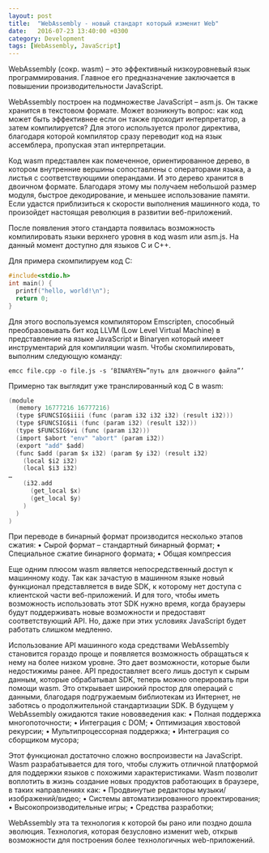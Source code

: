```yaml
---
layout: post
title:  "WebAssembly - новый стандарт который изменит Web"
date:   2016-07-23 13:40:00 +0300
category: Development
tags: [WebAssembly, JavaScript]
---
```


WebAssembly (сокр. wasm) – это эффективный низкоуровневый язык программирования. Главное его предназначение заключается в повышении производительности JavaScript. 


WebAssembly построен на подмножестве JavaScript – asm.js. Он также хранится в текстовом формате.  Может возникнуть вопрос: как код может быть эффективнее если он также проходит интерпретатор, а затем компилируется? Для этого используется пролог директива, благодаря которой компилятор сразу переводит код на язык ассемблера, пропуская этап интерпретации. 
<!-- more -->

Код wasm представлен как помеченное, ориентированное дерево, в котором внутренние вершины сопоставлены с операторами языка, а листья с соответствующими операндами. И это дерево хранится в двоичном формате. Благодаря этому мы получаем небольшой размер модуля, быстрое декодирование, и меньшее использование памяти. Если удастся приблизиться к скорости выполнения машинного кода, то произойдет настоящая революция в развитии веб-приложений.


После появления этого стандарта появилась возможность компилировать языки верхнего уровня в код wasm или asm.js. На данный момент доступно для языков C и C++. 

Для примера скомпилируем код С:

```c
#include<stdio.h>
int main() {
  printf("hello, world!\n");
  return 0;
}
```

Для этого воспользуемся компилятором Emscripten, способный преобразовывать бит код LLVM (Low Level Virtual Machine) в представление на языке JavaScript и Binaryen который имеет инструментарий для компиляции wasm. Чтобы скомпилировать, выполним следующую команду:

`emcc file.cpp -o file.js -s ‘BINARYEN=”путь для двоичного файла”’`

Примерно так выглядит уже транслированный код C в wasm: 

```c
(module
  (memory 16777216 16777216)
  (type $FUNCSIG$iiii (func (param i32 i32 i32) (result i32)))
  (type $FUNCSIG$ii (func (param i32) (result i32)))
  (type $FUNCSIG$vi (func (param i32)))
  (import $abort "env" "abort" (param i32))
  (export "add" $add)
  (func $add (param $x i32) (param $y i32) (result i32)
    (local $i2 i32)
    (local $i3 i32)
…
    (i32.add
      (get_local $x)
      (get_local $y)
    )
  )
)
```

При переводе в бинарный формат производится несколько этапов сжатия:
•	Сырой формат – стандартный бинарный формат;
•	Специальное сжатие бинарного формата;
•	Общая компрессия

Еще одним плюсом wasm является непосредственный доступ к машинному коду. Так как зачастую в машинном языке новый функционал представляется в виде SDK, к которому нет доступа с клиентской части веб-приложений. И для того, чтобы иметь возможность использовать этот SDK нужно время, когда браузеры будут поддерживать новые возможности и предоставят соответствующий API. Но, даже при этих условиях JavaScript будет работать слишком медленно.


Использование API машинного кода средствами WebAssembly становится гораздо проще и появляется возможность обращаться к нему на более низком уровне. Это дает возможности, которые были недостижимы ранее. API предоставляет всего лишь доступ к сырым данным, которые обрабатывал SDK, теперь можно оперировать при помощи wasm. Это открывает широкий простор для операций с данными, благодаря подгружаемым библиотекам из Интернет, не заботясь о продолжительной стандартизации SDK.
В будущем у WebAssembly ожидаются такие нововведения как:
•	Полная поддержка многопоточности;
•	Интеграция с DOM;
•	Оптимизация хвостовой рекурсии;
•	Мультипроцессорная поддержка;
•	Интеграция со сборщиком мусора;


Этот функционал достаточно сложно воспроизвести на JavaScript. Wasm разрабатывается для того, чтобы служить отличной платформой для поддержки языков с похожими характеристиками.
Wasm позволит воплотить в жизнь создание новых продуктов работающих в браузере, в таких направлениях как:
•	Продвинутые редакторы музыки/изображений/видео;
•	Системы автоматизированного проектирования;
•	Высокопроизводительные игры;
•	 Средства разработки;


WebAssembly эта та технология к которой бы рано или поздно дошла эволюция. Технология, которая безусловно изменит web, открыв возможности для построения более технологичных web-приложений.

